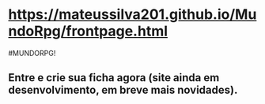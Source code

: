 # https://mateussilva201.github.io/MundoRpg/frontpage.html
#MUNDORPG! 
## Entre e crie sua ficha agora (site ainda em desenvolvimento, em breve mais novidades).
